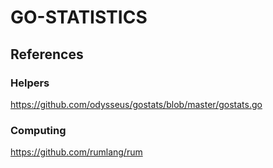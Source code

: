 # GO-STATISTICS

## References

### Helpers
https://github.com/odysseus/gostats/blob/master/gostats.go

### Computing
https://github.com/rumlang/rum
